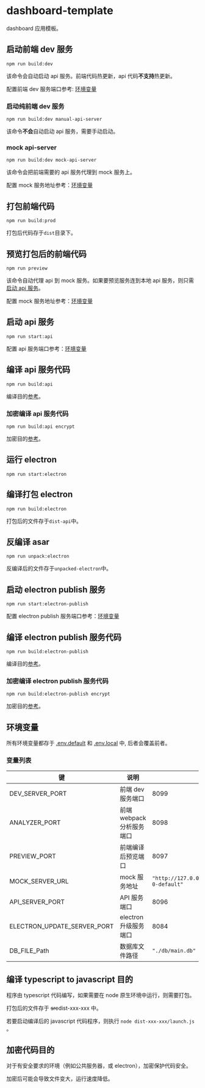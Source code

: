 # dashboard-template

dashboard 应用模板。

## 启动前端 dev 服务

`npm run build:dev`

该命令会自动启动 api 服务。前端代码热更新，api 代码**不支持**热更新。

配置前端 dev 服务端口参考: [环境变量](#DEV_SERVER_PORT)

### 启动纯前端 dev 服务

`npm run build:dev manual-api-server`

该命令**不会**自动启动 api 服务，需要手动启动。

### mock api-server

`npm run build:dev mock-api-server`

该命令会把前端需要的 api 服务代理到 mock 服务上。

配置 mock 服务地址参考：[环境变量](#MOCK_SERVER_URL)

## 打包前端代码

`npm run build:prod`

打包后代码存于`dist`目录下。

## 预览打包后的前端代码

`npm run preview`

该命令自动代理 api 到 mock 服务。如果要预览服务连到本地 api 服务，则只需[启动 api 服务](#start:api)。

配置 mock 服务地址参考：[环境变量](#MOCK_SERVER_URL)

## <span id="start:api">启动 api 服务</span>

`npm run start:api`

配置 api 服务端口参考：[环境变量](#API_SERVER_PORT)

## 编译 api 服务代码

`npm run build:api`

编译目的[参考](#t2j)。

### 加密编译 api 服务代码

`npm run build:api encrypt`

加密目的[参考](#encrypt)。

## 运行 electron

`npm run start:electron`

## 编译打包 electron

`npm run build:electron`

打包后的文件存于`dist-api`中。

## 反编译 asar

`npm run unpack:electron`

反编译后的文件存于`unpacked-electron`中。

## 启动 electron publish 服务

`npm run start:electron-publish`

配置 electron publish 服务端口参考：[环境变量](#ELECTRON_UPDATE_SERVER_PORT)

## 编译 electron publish 服务代码

`npm run build:electron-publish`

编译目的[参考](#t2j)。

### 加密编译 electron publish 服务代码

`npm run build:electron-publish encrypt`

加密目的[参考](#encrypt)。

## 环境变量

所有环境变量都存于 [.env.default](./.env.default) 和 [.env.local](./.env.local) 中, 后者会覆盖前者。

### 变量列表

| 键                                                                        | 说明                      | 示例                                           |
| ------------------------------------------------------------------------- | ------------------------- | ---------------------------------------------- |
| <span id="DEV_SERVER_PORT">DEV_SERVER_PORT</span>                         | 前端 dev 服务端口         | 8099                                           |
| ANALYZER_PORT                                                             | 前端 webpack 分析服务端口 | 8098                                           |
| <span id="PREVIEW_PORT">PREVIEW_PORT</span>                               | 前端编译后预览端口        | 8097                                           |
| <span id="MOCK_SERVER_URL">MOCK_SERVER_URL</span>                         | mock 服务地址             | `"http://127.0.0.1:4523/m1/1773693-0-default"` |
| <span id="API_SERVER_PORT">API_SERVER_PORT</span>                         | API 服务端口              | 8096                                           |
| <span id="ELECTRON_UPDATE_SERVER_PORT">ELECTRON_UPDATE_SERVER_PORT</span> | electron 升级服务端口     | 8084                                           |
| DB_FILE_Path                                                              | 数据库文件路径            | `"./db/main.db"`                               |

## <span id="t2j">编译 typescript to javascript 目的</span>

程序由 typescript 代码编写，如果需要在 node 原生环境中运行，则需要打包。

打包后的文件存于 ~~src~~dist-xxx-xxx 中。

若要启动编译后的 javascript 代码程序，则执行 `node dist-xxx-xxx/launch.js` 。

## <span id="encrypt">加密代码目的</span>

对于有安全要求的环境（例如公共服务器，或 electron），加密保护代码安全。

加密后可能会导致文件变大，运行速度降低。
